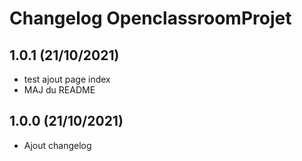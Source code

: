 Changelog OpenclassroomProjet
==========================

## 1.0.1 (21/10/2021)

+ test ajout page index
+ MAJ du README

## 1.0.0 (21/10/2021)

+ Ajout changelog

